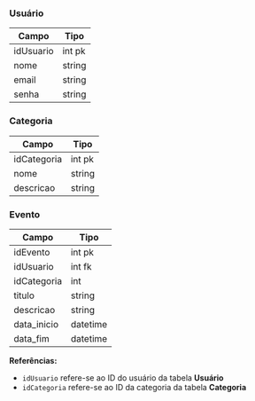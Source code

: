 ### Usuário

| Campo     | Tipo     |
|-----------|----------|
| idUsuario | int pk   |
| nome      | string   |
| email     | string   |
| senha     | string   |

### Categoria

| Campo      | Tipo    |
|------------|---------|
| idCategoria| int pk  |
| nome       | string  |
| descricao  | string  |

### Evento

| Campo       | Tipo        |
|-------------|---------    |
| idEvento    | int pk      |
| idUsuario   | int fk      |
| idCategoria | int         |
| titulo      | string      |
| descricao   | string      |
| data_inicio | datetime    |
| data_fim    | datetime    |

**Referências:**

- `idUsuario` refere-se ao ID do usuário da tabela **Usuário**
- `idCategoria` refere-se ao ID da categoria da tabela **Categoria**
